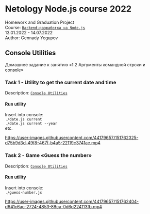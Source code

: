 # Netology Node.js course 2022
Homework and Graduation Project  
Course: [`Backend-разработка на Node.js`](https://netology.ru/programs/nodejs)  
13.01.2022 - 14.07.2022  
Author: Gennady Yegupov

## Console Utilities
Домашнее задание к занятию «1.2 Аргументы командной строки и console»

### Task 1 - Utility to get the current date and time
Description: [`Console Utilities`](https://github.com/yegupov/nodejs-course/blob/console-util/console-utils.md)

#### Run utility
Insert into console:  
`./date.js current`  
`./date.js current --year`  
etc.

https://user-images.githubusercontent.com/44179657/151762325-d75b9d3d-49f8-467f-b4a5-22119c3741ae.mp4

### Task 2 - Game «Guess the number»
Description: [`Console Utilities`](https://github.com/yegupov/nodejs-course/blob/console-util/console-utils.md)

#### Run utility
Insert into console:  
`./guess-number.js`

https://user-images.githubusercontent.com/44179657/151762404-d641c6ac-2724-4853-88ca-0d6d224113fb.mp4
